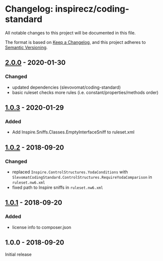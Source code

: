 # Changelog: inspirecz/coding-standard
All notable changes to this project will be documented in this file.

The format is based on [Keep a Changelog](https://keepachangelog.com/en/1.0.0/),
and this project adheres to [Semantic Versioning](https://semver.org/spec/v2.0.0.html).

## [2.0.0] - 2020-01-30
### Changed
- updated dependencies (slevovomat/coding-standard)
- basic ruleset checks more rules (i.e. constant/properties/methods order)

## [1.0.3] - 2020-01-29
### Added
- Add Inspire.Sniffs.Classes.EmptyInterfaceSniff to ruleset.xml

## [1.0.2] - 2018-09-20
### Changed
- replaced `Inspire.ControlStructures.YodaConditions` with `SlevomatCodingStandard.ControlStructures.RequireYodaComparison` in `ruleset.nw6.xml`
- fixed path to Inspire sniffs in `ruleset.nw6.xml`

## [1.0.1] - 2018-09-20
### Added
- license info to composer.json

## 1.0.0 - 2018-09-20
Initial release

[2.0.0]: https://github.com/InspireCZ/coding-standard/compare/2.0.0..1.0.3
[1.0.3]: https://github.com/InspireCZ/coding-standard/compare/1.0.3..1.0.2
[1.0.2]: https://github.com/InspireCZ/coding-standard/compare/1.0.2..1.0.1
[1.0.1]: https://github.com/InspireCZ/coding-standard/compare/1.0.1..1.0.0
